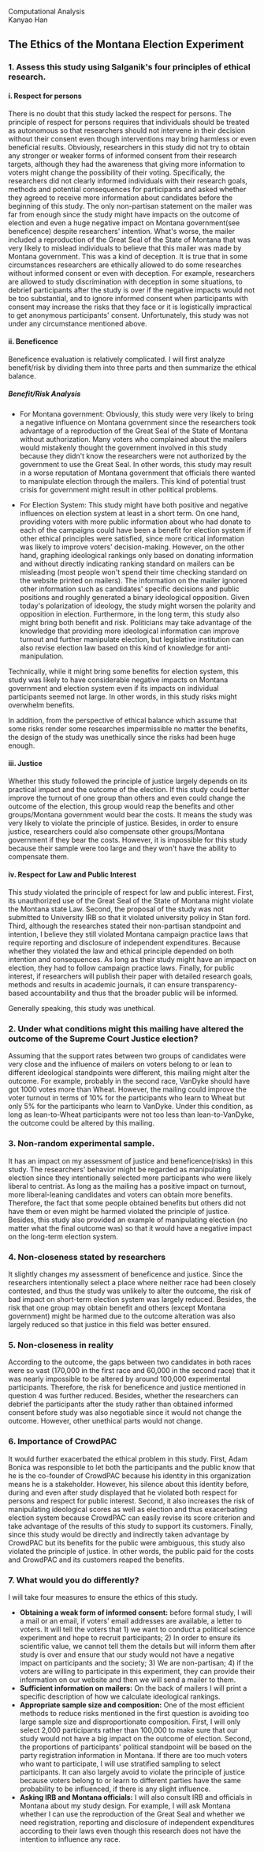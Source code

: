Computational Analysis      
Kanyao Han


## The Ethics of the Montana Election Experiment      


### 1. Assess this study using Salganik's four principles of ethical research.      
#### i. Respect for persons      

There is no doubt that this study lacked the respect for persons. The principle of respect for persons requires that individuals should be treated as autonomous so that researchers should not intervene in their decision without their consent even though interventions may bring harmless or even beneficial results. Obviously, researchers in this study did not try to obtain any stronger or weaker forms of informed consent from their research targets, although they had the awareness that giving more information to voters might change the possibility of their voting. Specifically, the researchers did not clearly informed individuals with their research goals, methods and potential consequences for participants and asked whether they agreed to receive more information about candidates before the beginning of this study. The only non-partisan statement on the mailer was far from enough since the study might have impacts on the outcome of election and even a huge negative impact on Montana government(see beneficence) despite researchers' intention. What's worse, the mailer included a reproduction of the Great Seal of the State of Montana that was very likely to mislead individuals to believe that this mailer was made by Montana government. This was a kind of deception. It  is true that in some circumstances researchers are ethically allowed to do some researches without informed consent or even with deception. For example, researchers are allowed to study discrimination with deception in some situations, to debrief participants after the study is over if the negative impacts would not be too substantial, and to ignore informed consent when participants with consent may increase the risks that they face or it is logistically impractical to get anonymous participants' consent.  Unfortunately, this study was not under any circumstance mentioned above.

#### ii. Beneficence      

Beneficence evaluation is relatively complicated. I will first analyze benefit/risk by dividing them into three parts and then summarize the ethical balance.           
##### Benefit/Risk Analysis          

- For Montana government: Obviously, this study were very likely to bring a negative influence on Montana government since the researchers took advantage of a reproduction of the Great Seal of the State of Montana without authorization. Many voters who complained about the mailers would mistakenly thought the government involved in this study because they didn't know the researchers were not authorized by the government to use the Great Seal. In other words, this study may result in a worse reputation of Montana government that officials there wanted to manipulate election through the mailers. This kind of potential trust crisis for government might result in other political problems.         

- For Election System: This study might have both positive and negative influences on election system at least in a short term. On one hand, providing voters with more public information about who had donate to each of the campaigns could have been a benefit for election system if other ethical principles were satisfied, since more critical information was likely to improve voters' decision-making. However, on the other hand, graphing ideological rankings only based on donating information and without directly indicating ranking standard on mailers can be misleading (most people won't spend their time checking standard on the website printed on mailers). The information on the mailer ignored other information such as candidates' specific decisions and public positions and roughly generated a binary ideological opposition. Given today's polarization of ideology, the study might worsen the polarity and opposition in election. Furthermore, in the long term, this study also might bring both benefit and risk. Politicians may take advantage of the knowledge that providing more ideological information can improve turnout and further manipulate election, but legislative institution can also revise election law based on this kind of knowledge for anti-manipulation.                 

Technically, while it might bring some benefits for election system, this study was likely to have considerable negative impacts on Montana government and election system even if its impacts on individual participants seemed not large. In other words, in this study risks might overwhelm benefits.      

In addition, from the  perspective of ethical balance which assume that some risks render some researches impermissible no matter the benefits, the design of the study was unethically since the risks had been huge enough.      

#### iii. Justice          
Whether this study followed the principle of justice largely depends on its practical impact and the outcome of the election. If this study could better improve the turnout of one group than others and even could change the outcome of the election, this group would reap the benefits and other groups/Montana government would bear the costs. It means the study was very likely to violate the principle of justice. Besides, in order to ensure justice, researchers could also compensate other groups/Montana government if they bear the costs. However, it is impossible for this study because their sample were too large and they won't have the ability to compensate them.

#### iv. Respect for Law and Public Interest      
This study violated the principle of respect for law and public interest. First, its unauthorized use of the Great Seal of the State of Montana might violate the Montana state Law. Second, the proposal of the study was not submitted to University IRB so that it violated university policy in Stan ford. Third, although the researches stated their non-partisan standpoint and intention, I believe they still violated Montana campaign practice laws that require reporting and disclosure of independent expenditures. Because whether they violated the law and ethical principle depended on both intention and consequences. As long as their study might have an impact on election, they had to follow campaign practice laws. Finally, for public interest, if researchers will publish their paper with detailed research goals, methods and results in academic journals, it can ensure transparency-based accountability and thus that the broader public will be informed.              

Generally speaking, this study was unethical.

### 2. Under what conditions might this mailing have altered the outcome of the Supreme Court Justice election?              

Assuming that the support rates between two groups of candidates were very close and the influence of mailers on voters belong to or lean to different ideological standpoints were different, this mailing might alter the outcome. For example, probably in the second race, VanDyke should have got 1000 votes more than Wheat. However, the mailing could improve the voter turnout in terms of 10% for the participants who learn to Wheat but only 5% for the participants who learn to VanDyke. Under this condition, as long as lean-to-Wheat participants were not too less than lean-to-VanDyke, the outcome could be altered by this mailing.

### 3. Non-random experimental sample.      

It has an impact on my assessment of justice and beneficence(risks) in this study. The researchers' behavior might be regarded as manipulating election since they intentionally selected more participants who were likely liberal to centrist. As long as the mailing has a positive impact on turnout, more liberal-leaning candidates and voters can obtain more benefits. Therefore, the fact that some people obtained benefits but others did not have them or even might be harmed violated the principle of justice. Besides, this study also provided an example of manipulating election (no matter what the final outcome was) so that it would have a negative impact on the long-term election system. 

### 4. Non-closeness stated by researchers       

It slightly changes my assessment of beneficence and justice. Since the researchers intentionally select a place where neither race had been closely contested, and thus the study was unlikely to alter the outcome, the risk of bad impact on short-term election system was largely reduced. Besides, the risk that one group may obtain benefit and others (except Montana government) might be harmed due to the outcome alteration was also largely reduced so that justice in this field was better ensured.

### 5. Non-closeness in reality      

According to the outcome, the gaps between two candidates in both races were so vast (170,000 in the first race and 60,000 in the second race) that it was nearly impossible to be altered by around 100,000 experimental participants. Therefore, the risk for beneficence and justice mentioned in question 4 was further reduced. Besides, whether the researchers can debrief the participants after the study rather than obtained informed consent before study was also negotiable since it would not change the outcome. However, other unethical parts would not change.        

### 6. Importance of CrowdPAC

It would further exacerbated the ethical problem in this study. First, Adam Bonica was responsible to let both the participants and the public know that he is the co-founder of CrowdPAC because his identity in this organization means he is a stakeholder. However, his silence about this identity before, during and even after study displayed that he violated both respect for persons and respect for public interest. Second, it also increases the risk of manipulating ideological scores as well as election and thus exacerbating election system because CrowdPAC can easily revise its score criterion and take advantage of the results of this study to support its customers. Finally, since this study would be directly and indirectly taken advantage by CrowdPAC but its benefits for the public were ambiguous, this study also violated the principle of justice. In other words, the public paid for the costs and CrowdPAC and its customers reaped the benefits. 

### 7. What would you do differently?         
I will take four measures to ensure the ethics of this study.          

- **Obtaining a weak form of informed consent:** before formal study, I will a mail or an email, if voters' email addresses are available, a letter to voters. It will tell the voters that 1) we want to conduct a political science experiment and hope to recruit participants; 2) In order to ensure its scientific value, we cannot tell them the details but will inform them after study is over and ensure that our study would not have a negative impact on participants and the society; 3) We are non-partisan; 4) if the voters are willing to participate in this experiment, they can provide their information on our website and then we will send a mailer to them.            
- **Sufficient information on mailers:** On the back of mailers I will print a specific description of how we calculate ideological rankings.         
- **Appropriate sample size and composition:** One of the most efficient methods to reduce risks mentioned in the first question is avoiding too large sample size and disproportionate composition. First, I will only select 2,000 participants rather than 100,000 to make sure that our study would not have a big impact on the outcome of election. Second, the proportions of participants' political standpoint will be based on the party registration information in Montana. If there are too much voters who want to participate, I will use stratified sampling to select participants. It can also largely avoid to violate the principle of justice because voters belong to or learn to different parties have the same probability to be influenced, if there is any slight influence.
- **Asking IRB and Montana officials:** I will also consult IRB and officials in Montana about my study design. For example, I will ask Montana whether I can use the reproduction of the Great Seal and whether we need registration, reporting and disclosure of independent expenditures according to their laws even though this research does not have the intention to influence any race. 


